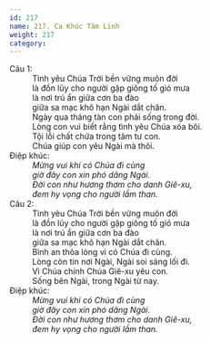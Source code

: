 ```yaml
---
id: 217
name: 217. Ca Khúc Tâm Linh
weight: 217
category: 
---
```

<dl><dt>Câu 1:</dt><dd data-verse="1">Tình yêu Chúa Trời bền vững muôn đời <br/>là đồn lũy cho người gặp giông tố gió mưa <br/>là nơi trú ẩn giữa cơn ba đào <br/>giữa sa mạc khô hạn Ngài dắt chăn. <br/>Ngày qua tháng tàn con phải sống trong đời. <br/>Lòng con vui biết rằng tình yêu Chúa xóa bôi. <br/>Tội lỗi chất chứa trong tâm tư con. <br/>Chúa giúp con yêu Ngài mà thôi. </dd><dt>Điệp khúc:</dt><dd data-chorus="1"><em>Mừng vui khi có Chúa đi cùng <br/>giờ đây con xin phó dâng Ngài. <br/>Đời con như hương thơm cho danh Giê-xu, <br/>đem hy vọng cho người lầm than. </em></dd><dt>Câu 2:</dt><dd data-verse="2">Tình yêu Chúa Trời bền vững muôn đời <br/>là đồn lũy cho người gặp giông tố gió mưa <br/>là nơi trú ẩn giữa cơn ba đào <br/>giữa sa mạc khô hạn Ngài dắt chăn. <br/>Bình an thỏa lòng vì có Chúa đi cùng. <br/>Lòng còn tin nơi Ngài, Ngài soi sáng lối đi. <br/>Vì Chúa chính Chúa Giê-xu yêu con. <br/>Sống bên Ngài, trong Ngài từ nay. </dd><dt>Điệp khúc:</dt><dd data-chorus="1"><em>Mừng vui khi có Chúa đi cùng <br/>giờ đây con xin phó dâng Ngài. <br/>Đời con như hương thơm cho danh Giê-xu, <br/>đem hy vọng cho người lầm than. </em></dd></dl>
